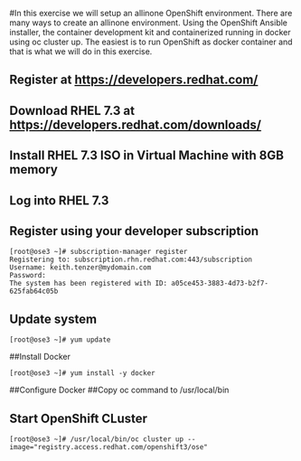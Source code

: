 #In this exercise we will setup an allinone OpenShift environment. There are many ways to create an allinone environment. Using the OpenShift Ansible installer, the container development kit and containerized running in docker using oc cluster up. The easiest is to run OpenShift as docker container and that is what we will do in this exercise.

## Register at https://developers.redhat.com/
## Download RHEL 7.3 at https://developers.redhat.com/downloads/
## Install RHEL 7.3 ISO in Virtual Machine with 8GB memory
## Log into RHEL 7.3
## Register using your developer subscription
```
[root@ose3 ~]# subscription-manager register
Registering to: subscription.rhn.redhat.com:443/subscription
Username: keith.tenzer@mydomain.com
Password: 
The system has been registered with ID: a05ce453-3883-4d73-b2f7-625fab64c05b
```
## Update system
```
[root@ose3 ~]# yum update
```
##Install Docker
```
[root@ose3 ~]# yum install -y docker
```
##Configure Docker
##Copy oc command to /usr/local/bin
## Start OpenShift CLuster
```
[root@ose3 ~]# /usr/local/bin/oc cluster up --image="registry.access.redhat.com/openshift3/ose"
```

